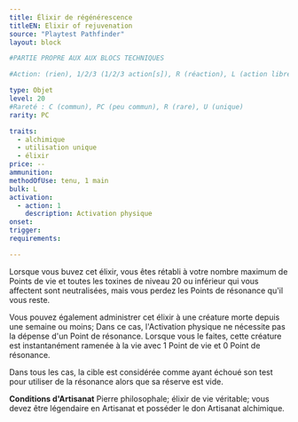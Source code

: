 ```yaml
---
title: Élixir de régénérescence
titleEN: Elixir of rejuvenation
source: "Playtest Pathfinder"
layout: block

#PARTIE PROPRE AUX AUX BLOCS TECHNIQUES

#Action: (rien), 1/2/3 (1/2/3 action[s]), R (réaction), L (action libre)

type: Objet
level: 20
#Rareté : C (commun), PC (peu commun), R (rare), U (unique)
rarity: PC

traits:
  - alchimique
  - utilisation unique
  - élixir
price: --
ammunition:
methodOfUse: tenu, 1 main
bulk: L
activation: 
  - action: 1
    description: Activation physique
onset: 
trigger:
requirements:

---
```


Lorsque vous buvez cet élixir, vous êtes rétabli à votre nombre maximum de Points de vie et toutes les toxines de niveau 20 ou inférieur qui vous affectent sont neutralisées, mais vous perdez les Points de résonance qu'il vous reste.

Vous pouvez également administrer cet élixir à une créature morte depuis une semaine ou moins; Dans ce cas, l'Activation physique ne nécessite pas la dépense d'un Point de résonance. Lorsque vous le faites, cette créature est instantanément ramenée à la vie avec 1 Point de vie et 0 Point de résonance.

Dans tous les cas, la cible est considérée comme ayant échoué son test pour utiliser de la résonance alors que sa réserve est vide.

**Conditions d'Artisanat** Pierre philosophale; élixir de vie véritable; vous devez être légendaire en Artisanat et posséder le don Artisanat alchimique.